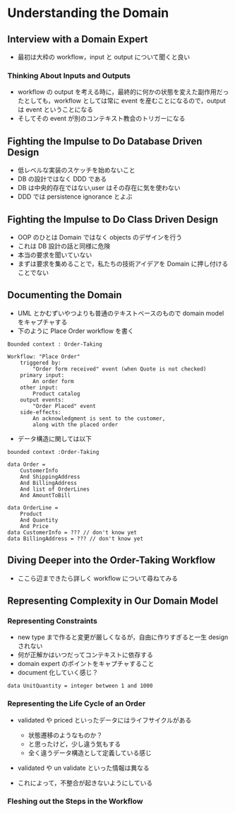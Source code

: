 # Understanding the Domain

## Interview with a Domain Expert

- 最初は大枠の workflow，input と output について聞くと良い

### Thinking About Inputs and Outputs

- workflow の output を考える時に，最終的に何かの状態を変えた副作用だったとしても，workflow としては常に event を産むことになるので，output は event ということになる
- そしてその event が別のコンテキスト教会のトリガーになる

## Fighting the Impulse to Do Database Driven Design

- 低レベルな実装のスケッチを始めないこと
- DB の設計ではなく DDD である
- DB は中央的存在ではない,user はその存在に気を使わない
- DDD では persistence ignorance とよぶ

## Fighting the Impulse to Do Class Driven Design

- OOP のひとは Domain ではなく objects のデザインを行う
- これは DB 設計の話と同様に危険
- 本当の要求を聞いていない
- まずは要求を集めることで，私たちの技術アイデアを Domain に押し付けることでない

## Documenting the Domain

- UML とかむずいやつよりも普通のテキストベースのもので domain model をキャプチャする
- 下のように Place Order workflow を書く

```
Bounded context : Order-Taking

Workflow: "Place Order"
    triggered by:
        "Order form received" event (when Quote is not checked)
    primary input:
        An order form
    other input:
        Product catalog
    output events:
        "Order Placed" event
    side-effects:
        An acknowledgment is sent to the customer,
        along with the placed order
```

- データ構造に関しては以下

```
bounded context :Order-Taking

data Order =
    CustomerInfo
    And ShippingAddress
    And BillingAddress
    And list of OrderLines
    And AmountToBill

data OrderLine =
    Product
    And Quantity
    And Price
data CustomerInfo = ??? // don't know yet
data BillingAddress = ??? // don't know yet
```

## Diving Deeper into the Order-Taking Workflow

- ここら辺まできたら詳しく workflow について尋ねてみる

## Representing Complexity in Our Domain Model

### Representing Constraints

- new type まで作ると変更が厳しくなるが，自由に作りすぎると一生 design されない
- 何が正解かはいつだってコンテキストに依存する
- domain expert のポイントをキャプチャすること
- document 化していく感じ？

```
data UnitQuantity = integer between 1 and 1000
```

### Representing the Life Cycle of an Order

- validated や priced といったデータにはライフサイクルがある

  - 状態遷移のようなものか？
  - と思ったけど，少し違う気もする
  - 全く違うデータ構造として定義している感じ

- validated や un validate といった情報は異なる
- これによって，不整合が起きないようにしている

### Fleshing out the Steps in the Workflow
